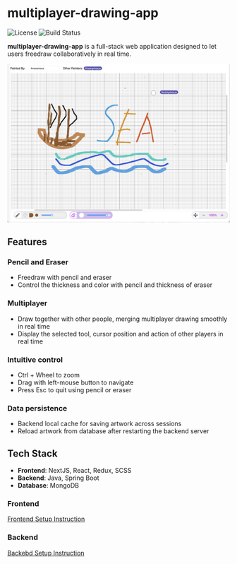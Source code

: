 # multiplayer-drawing-app

![License](https://img.shields.io/badge/license-MIT-blue.svg)
![Build Status](https://img.shields.io/badge/build-passing-brightgreen.svg)

**multiplayer-drawing-app** is a full-stack web application designed to 
let users freedraw collaboratively in real time.

![Preview](preview.png)

## Features

### Pencil and Eraser
- Freedraw with pencil and eraser
- Control the thickness and color with pencil and thickness of eraser

### Multiplayer
- Draw together with other people, merging multiplayer drawing smoothly in real time
- Display the selected tool, cursor position and action of other players in real time

### Intuitive control
- Ctrl + Wheel to zoom
- Drag with left-mouse button to navigate
- Press Esc to quit using pencil or eraser

### Data persistence
- Backend local cache for saving artwork across sessions
- Reload artwork from database after restarting the backend server

## Tech Stack

- **Frontend**: NextJS, React, Redux, SCSS
- **Backend**: Java, Spring Boot
- **Database**: MongoDB

### Frontend

[Frontend Setup Instruction](drawing-frontend/README.md)

### Backend

[Backebd Setup Instruction](drawing-backend/README.md)

